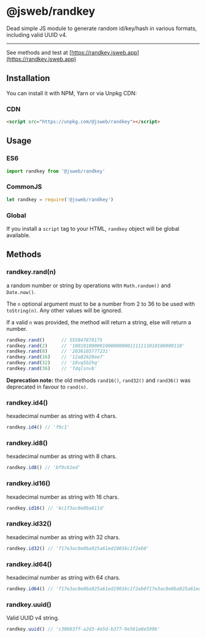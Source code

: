 # @jsweb/randkey

Dead simple JS module to generate random id/key/hash in various formats, including valid UUID v4.

***

See methods and test at [https://randkey.jsweb.app](https://randkey.jsweb.app)

## Installation

You can install it with NPM, Yarn or via Unpkg CDN:

### CDN

```html
<script src="https://unpkg.com/@jsweb/randkey"></script>
```

## Usage

### ES6

```javascript
import randkey from '@jsweb/randkey'
```

### CommonJS

```javascript
let randkey = require('@jsweb/randkey')
```

### Global

If you install a `script` tag to your HTML, `randkey` object will be global available.

## Methods

### randkey.rand(n)

a random number or string by operations witn `Math.random()` and `Date.now()`.

The `n` optional argument must to be a number from 2 to 36 to be used with `toString(n)`. Any other values will be ignored.

If a valid `n` was provided, the method will return a string, else will return a number.

```javascript
randkey.rand()      // 555847878175
randkey.rand(2)     // '1001010000010000000001111111010100000110'
randkey.rand(8)     // '2036103777231'
randkey.rand(16)    // '12a82628ee7'
randkey.rand(32)    // '18vq5b2hq'
randkey.rand(36)    // 'fdqlsnvb'
```

**Deprecation note:** the old methods `rand16()`, `rand32()` and `rand36()` was deprecated in favour to `rand(n)`.

### randkey.id4()

hexadecimal number as string with 4 chars.

```javascript
randkey.id4() // 'f9c1'
```

### randkey.id8()

hexadecimal number as string with 8 chars.

```javascript
randkey.id8() // 'bf9c61ed'
```

### randkey.id16()

hexadecimal number as string with 16 chars.

```javascript
randkey.id16() // '6c1f3ac8e0ba611d'
```

### randkey.id32()

hexadecimal number as string with 32 chars.

```javascript
randkey.id32() // 'f17e3ac8e0ba925a61ed19016c1f2eb0'
```

### randkey.id64()

hexadecimal number as string with 64 chars.

```javascript
randkey.id64() // 'f17e3ac8e0ba925a61ed19016c1f2eb0f17e3ac8e0ba925a61ed19016c1f2eb0'
```

### randkey.uuid()

Valid UUID v4 string.

```javascript
randkey.uuid() // 'c30663ff-a2d3-4e5d-b377-9e561e8e599b'
```
